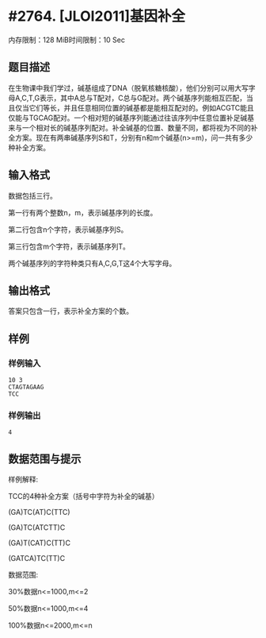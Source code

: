 # #2764. [JLOI2011]基因补全

内存限制：128 MiB时间限制：10 Sec

## 题目描述

在生物课中我们学过，碱基组成了DNA（脱氧核糖核酸），他们分别可以用大写字母A,C,T,G表示，其中A总与T配对，C总与G配对。两个碱基序列能相互匹配，当且仅当它们等长，并且任意相同位置的碱基都是能相互配对的。例如ACGTC能且仅能与TGCAG配对。一个相对短的碱基序列能通过往该序列中任意位置补足碱基来与一个相对长的碱基序列配对。补全碱基的位置、数量不同，都将视为不同的补全方案。现在有两串碱基序列S和T，分别有n和m个碱基(n>=m)，问一共有多少种补全方案。

 

## 输入格式

数据包括三行。

第一行有两个整数n，m，表示碱基序列的长度。

第二行包含n个字符，表示碱基序列S。

第三行包含m个字符，表示碱基序列T。

两个碱基序列的字符种类只有A,C,G,T这4个大写字母。

 

## 输出格式

 

答案只包含一行，表示补全方案的个数。

## 样例

### 样例输入

    
    10 3
    CTAGTAGAAG
    TCC
    
    

### 样例输出

    
    4
    

## 数据范围与提示

样例解释:

TCC的4种补全方案（括号中字符为补全的碱基）

(GA)TC(AT)C(TTC)

(GA)TC(ATCTT)C

(GA)T(CAT)C(TT)C

(GATCA)TC(TT)C

 

数据范围:

30%数据n<=1000,m<=2

50%数据n<=1000,m<=4

100%数据n<=2000,m<=n
